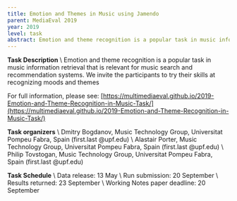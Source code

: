 ```yaml
---
title: Emotion and Themes in Music using Jamendo
parent: MediaEval 2019
year: 2019
level: task
abstract: Emotion and theme recognition is a popular task in music information retrieval that is relevant for music search and recommendation systems. We invite the participants to try their skills at recognizing moods and themes.
---
```


**Task Description** \\
Emotion and theme recognition is a popular task in music information retrieval that is relevant for music search and recommendation systems. We invite the participants to try their skills at recognizing moods and themes

For full information, please see: [https://multimediaeval.github.io/2019-Emotion-and-Theme-Recognition-in-Music-Task/](https://multimediaeval.github.io/2019-Emotion-and-Theme-Recognition-in-Music-Task/)

**Task organizers** \\
Dmitry Bogdanov, Music Technology Group, Universitat Pompeu Fabra, Spain (first.last @upf.edu) \\
Alastair Porter, Music Technology Group, Universitat Pompeu Fabra, Spain (first.last @upf.edu) \\
Philip Tovstogan, Music Technology Group, Universitat Pompeu Fabra, Spain (first.last @upf.edu)

**Task Schedule** \\
Data release: 13 May \\
Run submission: 20 September \\
Results returned: 23 September \\
Working Notes paper deadline: 20 September
